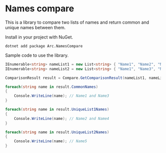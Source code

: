 # Names compare

This is a library to compare two lists of names and return common and unique names between them.

Install in your project with NuGet.

```
dotnet add package Arc.NamesCompare
```

Sample code to use the library.

```csharp
IEnumerable<string> nameList1 = new List<string> { "Name1", "Name2", "Name3", "Name4" };
IEnumerable<string> nameList2 = new List<string> { "Name1", "Name3", "Name5" };

ComparisonResult result = Compare.GetComparisonResult(nameList1, nameList2);

foreach(string name in result.CommonNames)
{
    Console.WriteLine(name); // Name1 and Name3
}

foreach(string name in result.UniqueList1Names)
{
    Console.WriteLine(name); // Name2 and Name4
}

foreach(string name in result.UniqueList2Names)
{
    Console.WriteLine(name); // Name5
}
```